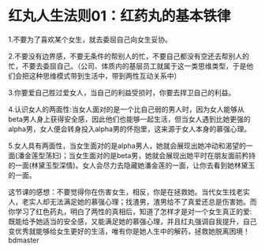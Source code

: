 # 红丸人生法则01：红药丸的基本铁律
1.不要为了喜欢某个女生，就去委屈自己向女生妥协。   

2.不要没有边界感，不要无条件的帮别人的忙，不要自己都没有空还去帮别人的忙，不要去委屈自己。（公司、体质内的基层员工就属于这一类思维类型，于是他们会把这种思维模式带到生活中，带到两性互动关系中）   

3.你要爱自己胜过爱女人，当自己的利益受损时，你要去捍卫自己的利益。  

4.认识女人的两面性:当女人面对的是一个比自己弱的男人时，因为女人能够从beta男人身上获得安全感，因此他们也能够一起生活，但当女人遇到比她更强的alpha男，女人便会转身投入alpha男的怀抱里，这来源于女人本身的慕强心理。   

5.女人具有两面性，当女生面对的是alpha男人，她就会展现出她冲动和渴望的一面(潘金莲型荡妇)；当女生面对的是beta男，她就会展现出她平时在朋友面前矜持的一面(林黛玉型深情)。女人会尽力去隐藏她潘金莲的一面，让你去看到她林黛玉的一面。  

这节课的感想：不要觉得你在伤害女生，相反，你是在拯救她。当代女生找老实人，老实人却无法满足她的慕强心理；找渣男，渣男给不了真爱还总是伤害她。而你学习了红色药丸，明白了两性的真相后，知道了怎样才是对一个女生真正的爱:既能给予她适当的安全感，又能满足她的慕强心理，并且红丸强调自我提升，自己变优秀就能够给女生更好的生活，唯有你是她人生中的解药，拯救她脱离困境！bdmaster
